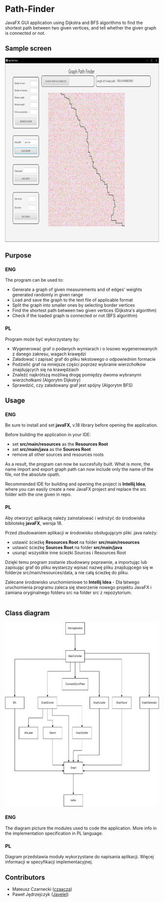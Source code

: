 # Path-Finder
JavaFX GUI application using Dijkstra and BFS algorithms to find the shortest path between two given vertices, and tell whether the given graph is connected or not.

## Sample screen
<img src="https://github.com/czaacza/Path-Finder/blob/master/img/mainImg.PNG" width="815" height="600"/>

## Purpose

### ENG
The program can be used to:
- Generate a graph of given measurements and of edges' weights generated randomly in given range
- Load and save the graph to the text file of applicable format
- Split the graph into smaller ones by selecting border vertices
- Find the shortest path between two given vertices (Dijkstra's algorithm)
- Check if the loaded graph is connected or not (BFS algorithm)

### PL
Program może być wykorzystany by:
- Wygenerować graf o podanych wymiarach i o losowo wygenerowanych z danego zakresu, wagach krawędzi
- Załadować i zapisać graf do pliku tekstowego o odpowiednim formacie
- Podzielić graf na mniejsze części poprzez wybranie wierzchołków znajdujących się na krawędziach
- Znaleźć najkrótszą możliwą drogę pomiędzy dwoma wybranymi wierzchołkami (Algorytm Dijkstry)
- Sprawdzić, czy załadowany graf jest spójny (Algorytm BFS)

## Usage
### ENG
Be sure to install and set **javaFX**, v.18 library before opening the application.

Before building the application in your IDE:
- set **src/main/resources** as the **Resources Root**
- set **src/main/java** as the **Sources Root**
- remove all other sources and resources roots

As a result, the program can now be succesfully built. What is more, the name import and export graph path can now include only the name of the file, not the absolute opath.

Recommended IDE for building and opening the project is **Intellij Idea**, where you can easily create a new JavaFX project and replace the src folder with the one given in repo.

### PL
Aby otworzyć aplikację należy zainstalować i wdrożyć do środowiska bibliotekę **javaFX**, wersja 18.

Przed zbudowaniem aplikacji w środowisku obsługującym pliki .java należy:
- ustawić ścieżkę **Resources Root** na folder **src/main/resources**
- ustawić ścieżkę **Sources Root** na folder **src/main/java**
- usunąć wszystkie inne ścieżki Sources i Resources Root

Dzięki temu program zostanie zbudowany poprawnie, a importując lub zapisując graf do pliku wystarczy wpisać nazwę pliku znajdującego się w folderze  src/main/resources/data, a nie całą ścieżkę do pliku.

Zalecane środowisko uruchomieniowe to **Intellij Idea** - Dla łatwego uruchomienia programu zaleca się stworzenie nowego projektu JavaFX i zamiana oryginalnego folderu src na folder src z repozytorium.<br/><br/>


## Class diagram

<img src="https://github.com/czaacza/Path-Finder/blob/master/img/ClassDiagram.drawio.png" width="676" height="600"/>

### ENG
The diagram picture the modules used to code the application. More info in the implementation specification in PL language.

### PL
Diagram przedstawia moduły wykorzystane do napisania aplikacji. Więcej informacji w specyfikacji implementacyjnej.

## Contributors
- Mateusz Czarnecki ([czaacza](https://github.com/czaacza))
- Paweł Jędrzejczyk ([Javelel](https://github.com/Javelel))
